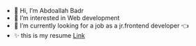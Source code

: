 - 👋 Hi, I’m Abdoallah Badr
- 👀 I’m interested in Web development
- 🌱 I’m currently looking for a job as a jr.frontend developer 👈
- ✨ this is my resume [Link](https://drive.google.com/file/d/1wIZjm_LulZIbrUDEn9k1AD3u1phqKcmz/view)


<!---
Abdoallah-Badr/Abdoallah-Badr is a ✨ special ✨ repository because its `README.md` (this file) appears on your GitHub profile.
You can click the Preview link to take a look at your changes.
--->

